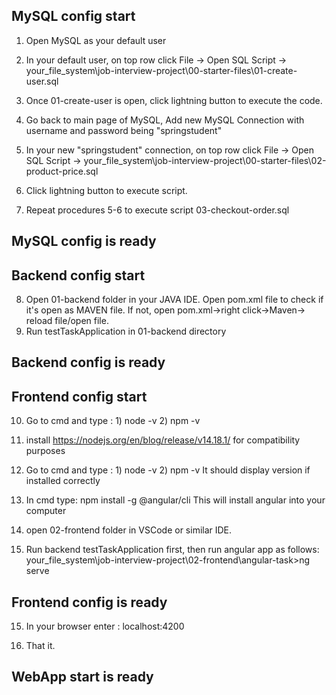 ## MySQL config start
1. Open MySQL as your default user
2. In your default user, on top row click File -> Open SQL Script -> your_file_system\job-interview-project\00-starter-files\01-create-user.sql
3. Once 01-create-user is open, click lightning button to execute the code.
4. Go back to main page of MySQL, Add new MySQL Connection with username and password being "springstudent"

5. In your new "springstudent" connection, on top row click File -> Open SQL Script -> your_file_system\job-interview-project\00-starter-files\02-product-price.sql
6. Click lightning button to execute script.
7. Repeat procedures 5-6 to execute script 03-checkout-order.sql

## MySQL config is ready

## Backend config start

8. Open 01-backend folder in your JAVA IDE. Open pom.xml file to check if it's open as MAVEN file. If not, open pom.xml->right click->Maven-> reload file/open file.
9. Run testTaskApplication in 01-backend directory

## Backend config is ready

## Frontend config start
10. Go to cmd and type : 1) node -v
						 2) npm -v
11. install https://nodejs.org/en/blog/release/v14.18.1/ for compatibility purposes
12. Go to cmd and type : 1) node -v
						 2) npm -v
It should display version if installed correctly

13. In cmd type: npm install -g @angular/cli
This will install angular into your computer
13. open 02-frontend folder in VSCode or similar IDE.
14. Run backend testTaskApplication first, then run angular app as follows:
your_file_system\job-interview-project\02-frontend\angular-task>ng serve

## Frontend config is ready

15. In your browser enter : localhost:4200

16. That it.

## WebApp start is ready
